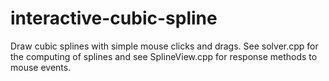 # interactive-cubic-spline
Draw cubic splines with simple mouse clicks and drags. See solver.cpp for the computing of splines and see SplineView.cpp for response methods to mouse events.
